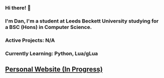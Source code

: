 ### Hi there! 👋

<!--
**DarkkGH/DarkkGH** is a ✨ _special_ ✨ repository because its `README.md` (this file) appears on your GitHub profile.

Here are some ideas to get you started:

- 🔭 I’m currently working on ...
- 🌱 I’m currently learning ...
- 👯 I’m looking to collaborate on ...
- 🤔 I’m looking for help with ...
- 💬 Ask me about ...
- 📫 How to reach me: ...
- 😄 Pronouns: ...
- ⚡ Fun fact: ...
-->

### I'm Dan, I'm a student at Leeds Beckett University studying for a BSC (Hons) in Computer Science.

### Active Projects: N/A

### Currently Learning: Python, Lua/gLua

## [Personal Website (In Progress)](https://DarkkGH.github.io)
